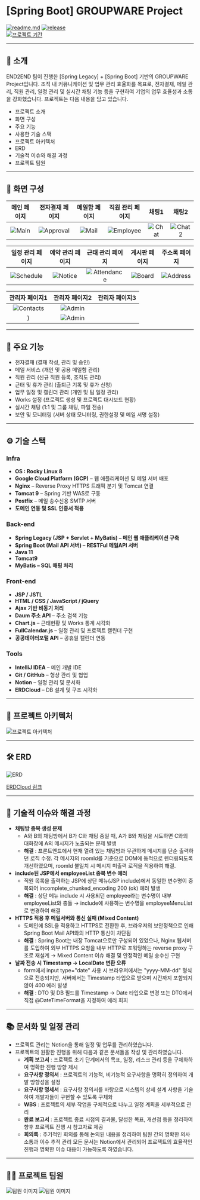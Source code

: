<!-- logo -->

# [Spring Boot] GROUPWARE Project

[![readme.md](https://img.shields.io/badge/-readme.md-important?style=flat&logo=google-chrome&logoColor=white)]() [![release](https://img.shields.io/badge/release-v3.5.2-yellow?style=flat&logo=google-chrome&logoColor=white)]()  
[![프로젝트 기간](https://img.shields.io/badge/프로젝트_기간-2025.03.27~2025.04.18-green?style=flat)]()

---

## 📝 소개
END2END 팀이 진행한 [Spring Legacy] + [Spring Boot] 기반의 GROUPWARE Project입니다. 조직 내 커뮤니케이션 및 업무 관리 효율화를 목표로, 전자결재, 메일 관리, 직원 관리, 일정 관리 및 실시간 채팅 기능 등을 구현하여 기업의 업무 효율성과 소통을 강화했습니다. 프로젝트는 다음 내용을 담고 있습니다.

- 프로젝트 소개
- 화면 구성
- 주요 기능
- 사용한 기술 스택
- 프로젝트 아키텍처
- ERD
- 기술적 이슈와 해결 과정
- 프로젝트 팀원

---

## 🎨 화면 구성

| 메인 페이지 | 전자결재 페이지 | 메일함 페이지 | 직원 관리 페이지 | 채팅1| 채팅2 |
| :---: | :---: | :---: | :---: | :---: | :---: |
| ![Main](https://github.com/user-attachments/assets/6cadd527-9803-4c01-9af7-7ab0f95ae3f5) | ![Approval](https://github.com/user-attachments/assets/b9f95421-b178-4c9c-adf4-c56bbbd1a271) | ![Mail](https://github.com/user-attachments/assets/e0d30093-e5cb-48d5-8d27-1c429e7da42c)  | ![Employee](https://github.com/user-attachments/assets/e5847a74-6283-4bcc-b392-e03e847b3746) | ![Chat](https://github.com/user-attachments/assets/dea80300-aab9-42d3-a1bb-f951fda9d3b6) | ![Chat2](https://github.com/user-attachments/assets/300aa550-325d-4dc5-9174-6a922b1af25b) |

| 일정 관리 페이지 | 예약 관리 페이지 | 근태 관리 페이지 | 게시판 페이지 | 주소록 페이지 |
| :---: | :---: | :---: | :---: | :---: |
| ![Schedule](https://github.com/user-attachments/assets/a1fba279-21da-43b0-bad7-4e4ca3774a6a) | ![Notice](https://github.com/user-attachments/assets/d4db2538-46ad-4fb9-b18d-4b1554272ea1) | ![Attendance](https://github.com/user-attachments/assets/64f12a56-9485-4b0a-b725-dded7b704aae) | ![Board](https://github.com/user-attachments/assets/727854b3-07c8-4912-9756-0296e61d74c7) | ![Address](https://github.com/user-attachments/assets/d033a9b3-baa4-407d-91fd-e87bcbeca73d) |

| 관리자 페이지1 | 관리자 페이지2 | 관리자 페이지3 |
| :---: | :---: | :---: |
| ![Contacts](https://github.com/user-attachments/assets/97c01a50-de80-43cb-b0b0-b739bea36a89) | ![Admin](https://github.com/user-attachments/assets/b77efb48-e966-40b4-87e7-98e2da1f2147)
) | ![Admin](https://github.com/user-attachments/assets/4a59ef3a-c8c8-4065-bfca-5f91f9b2cdc1) |

---

## 📌 주요 기능
- 전자결재 (결재 작성, 관리 및 승인)
- 메일 서비스 (개인 및 공용 메일함 관리)
- 직원 관리 (신규 직원 등록, 조직도 관리)
- 근태 및 휴가 관리 (출퇴근 기록 및 휴가 신청)
- 업무 일정 및 캘린더 관리 (개인 및 팀 일정 관리)
- Works 설정 (프로젝트 생성 및 프로젝트 대시보드 현황)
- 실시간 채팅 (1:1 및 그룹 채팅, 파일 전송)
- 보안 및 모니터링 (서버 상태 모니터링, 권한설정 및 메일 서명 설정)
---

## ⚙ 기술 스택

### Infra
- **OS : Rocky Linux 8**
- **Google Cloud Platform (GCP)** – 웹 애플리케이션 및 메일 서버 배포
- **Nginx** – Reverse Proxy HTTPS 트래픽 분기 및 Tomcat 연결
- **Tomcat 9** – Spring 기반 WAS로 구동
- **Postfix** – 메일 송수신용 SMTP 서버
- **도메인 연동 및 SSL 인증서 적용**

### Back-end
- **Spring Legacy (JSP + Servlet + MyBatis) – 메인 웹 애플리케이션 구축**
- **Spring Boot (Mail API 서버) – RESTFul 메일API 서버**
- **Java 11**
- **Tomcat9**
- **MyBatis – SQL 매핑 처리**

### Front-end
- **JSP / JSTL**
- **HTML / CSS / JavaScript / jQuery**
- **Ajax 기반 비동기 처리**
- **Daum 주소 API** – 주소 검색 기능
- **Chart.js** – 근태현황 및 Works 통계 시각화
- **FullCalendar.js** – 일정 관리 및 프로젝트 캘린더 구현
- **공공데이터포털 API** – 공휴일 캘린더 연동

### Tools
- **IntelliJ IDEA** – 메인 개발 IDE
- **Git / GitHub** – 형상 관리 및 협업
- **Notion** – 일정 관리 및 문서화
- **ERDCloud** – DB 설계 및 구조 시각화

---

## 🏢 프로젝트 아키텍처
![프로젝트 아키텍처](https://github.com/user-attachments/assets/720468fb-3de7-4243-b616-fc55229958b7)

---

## 🛠️ ERD

![ERD](https://github.com/user-attachments/assets/ea32ae49-2aa5-4a7f-8a2e-817cec7832cd)

[ERDCloud 링크](https://www.erdcloud.com/d/T4ZMac44Pooucd7WL)

---

## 🤔 기술적 이슈와 해결 과정
- **채팅방 중복 생성 문제**
  - A와 B의 채팅방에서 B가 C와 채팅 중일 때, A가 B와 채팅을 시도하면 C와의 대화창에 A의 메시지가 노출되는 문제 발생
  - **해결** : 
프론트엔드에서 현재 열려 있는 채팅방과 무관하게 메시지를 단순 출력하던 로직 수정.
각 메시지의 roomId를 기준으로 DOM에 동적으로 렌더링되도록 개선하였으며, roomId 불일치 시 메시지 미출력 로직을 적용하여 해결.
- **include된 JSP에서 employeeList 중복 변수 에러**
  - 직원 목록을 출력하는 JSP에 상단 메뉴(JSP include)에서 동일한 변수명이 중복되어 incomplete_chunked_encoding 200 (ok) 에러 발생
  - **해결** : 
상단 메뉴 include 시 사용되던 employee라는 변수명이 내부 employeeList와 충돌
→ include에 사용하는 변수명을 employeeMenuList로 변경하여 해결
- **HTTPS 적용 후 메일서버와 통신 실패 (Mixed Content)**
  - 도메인에 SSL을 적용하고 HTTPS로 전환한 후, 브라우저의 보안정책으로 인해 Spring Boot Mail API와의 HTTP 통신이 차단됨
  - **해결** : 
Spring Boot는 내장 Tomcat으로만 구성되어 있었으나,
Nginx 웹서버를 도입하여 외부 HTTPS 요청을 내부 HTTP로 포워딩하는 reverse proxy 구조로 재설계
→ Mixed Content 이슈 해결 및 안정적인 메일 송수신 구현
- **날짜 전송 시 Timestamp → LocalDate 변환 오류**
  - form에서 input type="date" 사용 시 브라우저에서는 "yyyy-MM-dd" 형식으로 전송되지만,
서버에서는 Timestamp 타입으로 받으며 시간까지 포함되지 않아 400 에러 발생
  - **해결** : 
DTO 및 DB 필드를 Timestamp → Date 타입으로 변경
또는 DTO에서 직접 @DateTimeFormat을 지정하여 에러 회피

---

## 📚 문서화 및 일정 관리
- 프로젝트 관리는 Notion을 통해 일정 및 업무를 관리하였습니다.
- 프로젝트의 원활한 진행을 위해 다음과 같은 문서들을 작성 및 관리하였습니다.
  - **계획 보고서** : 프로젝트 초기 단계에서의 목표, 일정, 리스크 관리 등을 구체화하여 명확한 진행 방향 제시
  - **요구사항 정의서** : 프로젝트의 기능적, 비기능적 요구사항을 명확히 정의하여 개발 방향성을 설정
  - **요구사항 명세서** : 요구사항 정의서를 바탕으로 시스템의 상세 설계 사항을 기술하여 개발자들이 구현할 수 있도록 구체화
  - **WBS** : 프로젝트의 세부 작업을 구체적으로 나누고 일정 계획을 세부적으로 관리
  - **완료 보고서** : 프로젝트 종료 시점의 결과물, 달성한 목표, 개선점 등을 정리하여 향후 프로젝트 진행 시 참고자료 제공
  - **회의록** : 주기적인 회의를 통해 논의된 내용을 정리하여 팀원 간의 명확한 의사소통과 이슈 추적 관리
모든 문서는 Notion에서 관리되어 프로젝트의 효율적인 진행과 명확한 이슈 대응이 가능하도록 하였습니다.

---

## 💁‍♂️ 프로젝트 팀원
![팀원 이미지](https://github.com/user-attachments/assets/c7ecdbb5-1d9e-4a56-b4ed-3ef84271ad57)
![팀원 이미지](https://github.com/user-attachments/assets/6181a8db-76b5-4682-bbc5-16041f32993f)


